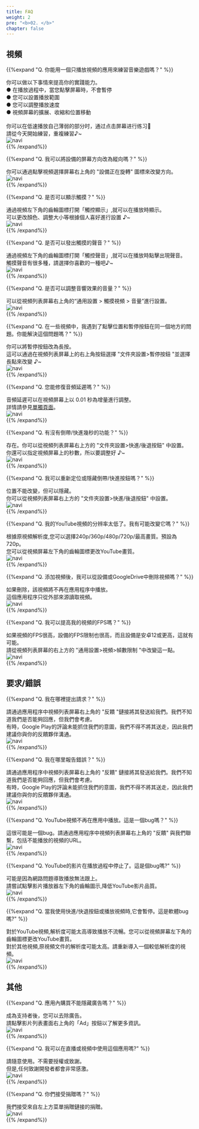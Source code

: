 ```yaml
---
title: FAQ
weight: 2
pre: "<b>02. </b>"
chapter: false
---
```


## 視頻

<!-- Q. 動画再生するだけのアプリで音/リズムゲームの練習になるのでしょうか？ -->
{{%expand "Q. 你能用一個只播放視頻的應用來練習音樂遊戲嗎？" %}}
<div class="balloon">
你可以做以下事情來提高你的實踐能力。<br>
● 在播放過程中，當您點擊屏幕時，不會暫停<br>
● 您可以設置播放範圍<br>
● 您可以調整播放速度<br>
● 視頻屏幕的擴展、收縮和位置移動<br>
<br>
你可以在低速播放自己薄弱的部分时，通过点击屏幕进行练习💪<br>請從今天開始練習，重複練習♪~
</div>
<div class="box"><img src="navi_001.png" alt="navi" class="img-right"></div>
{{% /expand%}}
<br>

<!-- Q. 縦向きにする事は出来ますか？ -->
{{%expand "Q. 我可以將設備的屏幕方向改為縱向嗎？" %}}
<div class="balloon">
你可以通過點擊視頻選擇屏幕右上角的 "設備正在旋轉" 圖標來改變方向。
</div>
<div class="box"><img src="navi_001.png" alt="navi" class="img-right"></div>
{{% /expand%}}
<br>

<!-- Q. タッチを表示する事は出来ますか？ -->
{{%expand "Q. 是否可以顯示觸摸？" %}}
<div class="balloon">
通過視頻左下角的齒輪圖標打開「觸控顯示」,就可以在播放時顯示。<br>可以更改顏色、調整大小等根據個人喜好進行設置 ♪~
</div>
<div class="box"><img src="navi_001.png" alt="navi" class="img-right"></div>
{{% /expand%}}
<br>

<!-- Q. タッチ音を鳴らす事は出来ますか？ -->
{{%expand "Q. 是否可以發出觸摸的聲音？" %}}
<div class="balloon">
通過視頻左下角的齒輪圖標打開「觸控聲音」,就可以在播放時點擊出現聲音。<br>
觸摸聲音有很多種，請選擇你喜歡的一種吧♪~
</div>
<div class="box"><img src="navi_001.png" alt="navi" class="img-right"></div>
{{% /expand%}}
<br>

<!-- Q. タッチ箇所を表示する事は出来ますか？ -->
<!--
{{%expand "Q. 能否顯示接觸點？" %}}
<div class="balloon">
您可以在應用中的 "設置 > 觸摸視頻 > 點" 中設置觸摸點的顯示設置。<br>
你還可以設置顏色和顯示大小，可以根據自己的喜好進行調整 ♪~
</div>
<div class="box"><img src="navi_002.png" alt="navi" class="img-right"></div>
{{% /expand%}}
<br>

<!-- Q. 効果音の音量調整は行なえますか？ -->
{{%expand "Q. 是否可以調整音響效果的音量？" %}}
<div class="balloon">
可以從視頻列表屏幕右上角的“通用設置 > 觸摸視頻 > 音量”進行設置。
</div>
<div class="box"><img src="navi_001.png" alt="navi" class="img-right"></div>
{{% /expand%}}
<br>

<!-- Q. プレイ動画によってはタップ位置と一時停止ボタンが同じ場所で困っています。どうにかなりませんか？ -->
{{%expand "Q. 在一些視頻中，我遇到了點擊位置和暫停按鈕在同一個地方的問題。你能解決這個問題嗎？" %}}
<div class="balloon">
你可以將暫停按鈕改為長按。<br>
這可以通過在視頻列表屏幕上的右上角按鈕選擇 "文件夾設置>暫停按鈕 "並選擇長點來改變 ♪~
</div>
<div class="box"><img src="navi_002.png" alt="navi" class="img-right"></div>
{{% /expand%}}
<br>

<!-- Q. 音ズレを直せますか？ -->
{{%expand "Q. 您能修復音頻延遲嗎？" %}}
<div class="balloon">
音頻延遲可以在視頻屏幕上以 0.01 秒為增量進行調整。<br>詳情請參見<a href="https://hyoromo.github.io/sound-game-training-android/zh-tw/features/#調整音頻延遲">單獨頁面</a>。
</div>
<div class="box"><img src="navi_001.png" alt="navi" class="img-right"></div>
{{% /expand%}}
<br>

<!-- Q. 数秒だけ巻き戻し/早送りする機能はありますか？ -->
{{%expand "Q. 有沒有倒帶/快進幾秒的功能？" %}}
<div class="balloon">
存在。你可以從視頻列表屏幕右上方的 "文件夾設置>快進/後退按鈕" 中設置。<br>
你還可以指定視頻屏幕上的秒數，所以要調整好 ♪~
</div>
<div class="box"><img src="navi_002.png" alt="navi" class="img-right"></div>
{{% /expand%}}
<br>

<!-- Q. 巻き戻し/早送りボタンを位置変更または非表示できますか？ -->
{{%expand "Q. 我可以重新定位或隱藏倒帶/快進按鈕嗎？" %}}
<div class="balloon">
位置不能改變，但可以隱藏。<br>
你可以從視頻列表屏幕右上方的 "文件夾設置>快進/後退按鈕" 中設置。
</div>
<div class="box"><img src="navi_001.png" alt="navi" class="img-right"></div>
{{% /expand%}}
<br>

<!-- Q. YouTube動画の解像度が低いです。変更出来ませんか？ -->
{{%expand "Q. 我的YouTube視頻的分辨率太低了。我有可能改變它嗎？" %}}
<div class="balloon">
根據原視頻解析度,您可以選擇240p/360p/480p/720p/最高畫質。預設為720p。<br>您可以從視頻屏幕左下角的齒輪圖標更改YouTube畫質。
</div>
<div class="box"><img src="navi_002.png" alt="navi" class="img-right"></div>
{{% /expand%}}
<br>

<!-- Q. 動画追加後に端末内やGoogleDriveから動画を削除しても大丈夫ですか？ -->
{{%expand "Q. 添加視頻後，我可以從設備或GoogleDrive中刪除視頻嗎？" %}}
<div class="balloon">
如果刪除，該視頻將不再在應用程序中播放。<br>這個應用程序只從外部來源讀取視頻。
</div>
<div class="box"><img src="navi_003.png" alt="navi" class="img-right"></div>
{{% /expand%}}
<br>

<!-- Q. 動画のFPSを上げることは出来ますか？ -->
{{%expand "Q. 我可以提高我的視頻的FPS嗎？" %}}
<div class="balloon">
如果視頻的FPS很高，設備的FPS限制也很高，而且設備是安卓12或更高，這就有可能。<br>請從視頻列表屏幕的右上方的 "通用設置>視頻>幀數限制 "中改變這一點。
</div>
<div class="box"><img src="navi_001.png" alt="navi" class="img-right"></div>
{{% /expand%}}
<br>

## 要求/錯誤

<!-- Q. 要望は何処からすればいいですか？ -->
{{%expand "Q. 我在哪裡提出請求？" %}}
<div class="balloon">
請通過應用程序中視頻列表屏幕右上角的 "反饋 "鏈接將其發送給我們。我們不知道我們是否能夠回應，但我們會考慮。<br>有時，Google Play的評論未能抓住我們的意圖，我們不得不將其送走，因此我們建議你與你的反饋夥伴溝通。
</div>
<div class="box"><img src="navi_001.png" alt="navi" class="img-right"></div>
{{% /expand%}}
<br>

<!-- Q. バグは何処から報告すればいいですか？ -->
{{%expand "Q. 我在哪里報告錯誤？" %}}
<div class="balloon">
請通過應用程序中視頻列表屏幕右上角的 "反饋" 鏈接將其發送給我們。我們不知道我們是否能夠回應，但我們會考慮。<br>有時，Google Play的評論未能抓住我們的意圖，我們不得不將其送走，因此我們建議你與你的反饋夥伴溝通。
</div>
<div class="box"><img src="navi_001.png" alt="navi" class="img-right"></div>
{{% /expand%}}
<br>

<!-- Q. YouTubeの動画がアプリ内で再生されなくなりました。これはバグですか？ -->
{{%expand "Q. YouTube視頻不再在應用中播放。這是一個bug嗎？" %}}
<div class="balloon">
這很可能是一個bug。請通過應用程序中視頻列表屏幕右上角的 "反饋" 與我們聯繫，包括不能播放的視頻的URL。
</div>
<div class="box"><img src="navi_003.png" alt="navi" class="img-right"></div>
{{% /expand%}}
<br>

<!-- Q. YouTubeの動画が再生途中で止まりました。これはバグですか？ -->
{{%expand "Q. YouTube的影片在播放過程中停止了。這是個bug嗎?" %}}
<div class="balloon">
可能是因為網路問題導致播放無法跟上。<br>
請嘗試點擊影片播放器左下角的齒輪圖示,降低YouTube影片品質。
</div>
<div class="box"><img src="navi_001.png" alt="navi" class="img-right"></div>
{{% /expand%}}
<br>

<!-- Q. 早送り/巻き戻しボタンを使用したり、動画を再生していると一時停止します。これはバグですか？ -->
{{%expand "Q. 當我使用快進/快退按鈕或播放視頻時,它會暫停。這是軟體bug嗎?" %}}
<div class="balloon">
對於YouTube視頻,解析度可能太高導致播放不流暢。您可以從視頻屏幕左下角的齒輪圖標更改YouTube畫質。<br>對於其他視頻,原視頻文件的解析度可能太高。請重新導入一個較低解析度的視頻。
</div>
<div class="box"><img src="navi_001.png" alt="navi" class="img-right"></div>
{{% /expand%}}
<br>

## 其他

<!-- Q. 広告はアプリ内課金で消せませんか？ -->
{{%expand "Q. 應用內購買不能隱藏廣告嗎？" %}}
<div class="balloon">
成為支持者後，您可以去除廣告。<br>請點擊影片列表畫面右上角的「Ad」按鈕以了解更多資訊。
</div>
<div class="box"><img src="navi_001.png" alt="navi" class="img-right"></div>
{{% /expand%}}
<br>

<!-- Q. 配信または動画でこのアプリを使ってもいいですか？ -->
{{%expand "Q. 我可以在直播或視頻中使用這個應用嗎?" %}}
<div class="balloon">
請隨意使用。不需要授權或致謝。<br>但是,任何致謝開發者都會非常感激。
</div>
<div class="box"><img src="navi_002.png" alt="navi" class="img-right"></div>
{{% /expand%}}
<br>

<!-- Q. Donateは受け付けていますか？ -->
{{%expand "Q. 你們接受捐贈嗎？" %}}
<div class="balloon">
我們接受來自左上方菜單捐贈鏈接的捐贈。
</div>
<div class="box"><img src="navi_001.png" alt="navi" class="img-right"></div>
{{% /expand%}}
<br>